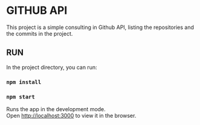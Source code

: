 # GITHUB API

This project is a simple consulting in Github API, listing the repositories and the commits in the project.

## RUN

In the project directory, you can run:

### `npm install`
### `npm start`

Runs the app in the development mode.<br>
Open [http://localhost:3000](http://localhost:3000) to view it in the browser.


